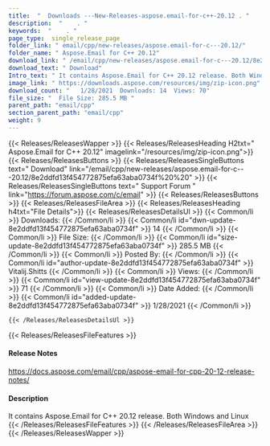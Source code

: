```yaml
---
title:  "  Downloads ---New-Releases-aspose.email-for-c++-20.12 . " 
description:  "    . " 
keywords:  "    . " 
page_type:  single_release_page
folder_link: " email/cpp/new-releases/aspose.email-for-c---20.12/"
folder_name: " Aspose.Email for C++ 20.12"
download_link: " /email/cpp/new-releases/aspose.email-for-c---20.12/8e2ddfd13f454772875efa63aba0734f"
download_text: " Download"
Intro_text: " It contains Aspose.Email for C++ 20.12 release. Both Windows and Linux"
image_link: " https://downloads.aspose.com/resources/img/zip-icon.png"
download_count: "   1/28/2021  Downloads: 14  Views: 70"
file_size: "  File Size: 285.5 MB "
parent_path: "email/cpp"
section_parent_path: "email/cpp"
weight: 9 
---
```


{{< Releases/ReleasesWapper >}}
  {{< Releases/ReleasesHeading H2txt=" Aspose.Email for C++ 20.12" imagelink="/resources/img/zip-icon.png">}}
  {{< Releases/ReleasesButtons >}}
    {{< Releases/ReleasesSingleButtons text=" Download" link="/email/cpp/new-releases/aspose.email-for-c---20.12/8e2ddfd13f454772875efa63aba0734f%20%20" >}}
    {{< Releases/ReleasesSingleButtons text=" Support Forum " link="https://forum.aspose.com/c/email" >}}
  {{< Releases/ReleasesButtons >}}
  {{< Releases/ReleasesFileArea >}}
    {{< Releases/ReleasesHeading h4txt="File Details">}}
    {{< Releases/ReleasesDetailsUl >}}
            {{< Common/li  >}} Downloads: {{< /Common/li >}} 
      {{< Common/li id="dwn-update-8e2ddfd13f454772875efa63aba0734f" >}} 14 {{< /Common/li >}} 
      {{< Common/li  >}} File Size: {{< /Common/li >}} 
      {{< Common/li id="size-update-8e2ddfd13f454772875efa63aba0734f" >}} 285.5 MB {{< /Common/li >}} 
      {{< Common/li  >}} Posted By: {{< /Common/li >}} 
      {{< Common/li id="author-update-8e2ddfd13f454772875efa63aba0734f" >}} Vitalij.Shitts {{< /Common/li >}} 
      {{< Common/li  >}} Views: {{< /Common/li >}} 
      {{< Common/li id="view-update-8e2ddfd13f454772875efa63aba0734f" >}} 71 {{< /Common/li >}} 
      {{< Common/li  >}} Date Added: {{< /Common/li >}} 
      {{< Common/li id="added-update-8e2ddfd13f454772875efa63aba0734f" >}} 1/28/2021 {{< /Common/li >}} 

    {{< /Releases/ReleasesDetailsUl >}}

  {{< Releases/ReleasesFileFeatures >}}
      <h4>Release Notes</h4><div><a href="https://docs.aspose.com/email/cpp/aspose-email-for-cpp-20-12-release-notes/">https://docs.aspose.com/email/cpp/aspose-email-for-cpp-20-12-release-notes/</a></div><h4>Description</h4><div class="HTMLDescription">It contains Aspose.Email for C++ 20.12 release. Both Windows and Linux</div>
  {{< /Releases/ReleasesFileFeatures >}}
 {{< /Releases/ReleasesFileArea >}}
{{< /Releases/ReleasesWapper >}}


